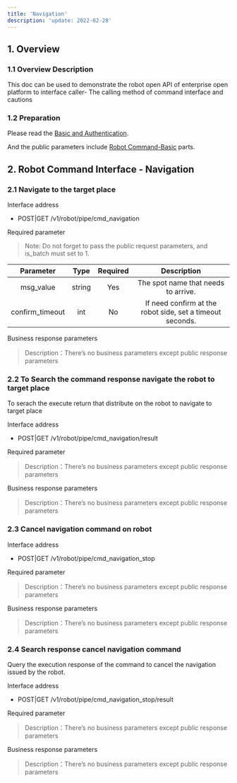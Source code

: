 ```yaml
---
title: 'Navigation'
description: 'update: 2022-02-28'
---
```


## 1. Overview

### 1.1 Overview Description

This doc can be used to demonstrate the robot open API of enterprise open platform to interface caller- The calling method of command interface and cautions 

### 1.2 Preparation

Please read the [Basic and Authentication](https://ainirobot.gatsbyjs.io/docs/server/jiedai-server-api#basic-and-authentication-basic-and-authentication).

And the public parameters include [Robot Command-Basic](https://ainirobot.gatsbyjs.io/docs/server/jiedai-server-api#robot-command-basic-robot-command-basic) parts.



## 2. Robot Command Interface - Navigation

### 2.1 Navigate to the target place

Interface address

+ POST|GET /v1/robot/pipe/cmd_navigation

Required parameter

> Note: Do not forget to pass the public request parameters, and is_batch must set to 1.

<div class="fixed-table bordered-table">

|Parameter|Type|Required|Description|
|:-:|:-:|:-:|:-:|
|msg_value|string|Yes|The spot name that needs to arrive. |
|confirm_timeout|int|No|If need confirm at the robot side, set a timeout seconds. |
</div>

Business response parameters

> Description：There’s no business parameters except public response parameters

### 2.2 To Search the command response navigate the robot to target place

To serach the execute return that distribute on the robot to navigate to target place

Interface address

+ POST|GET /v1/robot/pipe/cmd_navigation/result

Required parameter

> Description：There’s no business parameters except public response parameters

Business response parameters

> Description：There’s no business parameters except public response parameters

### 2.3 Cancel navigation command on robot 

Interface address

+ POST|GET /v1/robot/pipe/cmd_navigation_stop

Required parameter

> Description：There’s no business parameters except public response parameters

Business response parameters

> Description：There’s no business parameters except public response parameters

### 2.4 Search response cancel navigation command

Query the execution response of the command to cancel the navigation issued by the robot.

Interface address

+ POST|GET /v1/robot/pipe/cmd_navigation_stop/result

Required parameter

> Description：There’s no business parameters except public response parameters

Business response parameters

> Description：There’s no business parameters except public response parameters